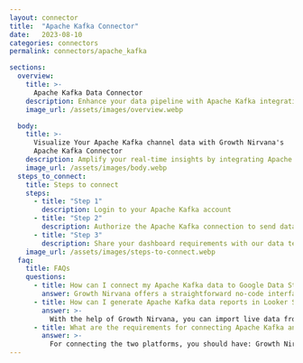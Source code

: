 ```yaml
---
layout: connector
title:  "Apache Kafka Connector"
date:   2023-08-10
categories: connectors
permalink: connectors/apache_kafka

sections:
  overview:
    title: >-
      Apache Kafka Data Connector
    description: Enhance your data pipeline with Apache Kafka integration. Seamlessly channel real-time data streams from Apache Kafka into Looker Studio's analytical engine, empowering you with immediate insights for informed decision-making.
    image_url: /assets/images/overview.webp

  body:
    title: >-
      Visualize Your Apache Kafka channel data with Growth Nirvana's
      Apache Kafka Connector
    description: Amplify your real-time insights by integrating Apache Kafka with Looker Studio's analytical capabilities.
    image_url: /assets/images/body.webp
  steps_to_connect:
    title: Steps to connect
    steps:
      - title: "Step 1"
        description: Login to your Apache Kafka account
      - title: "Step 2"
        description: Authorize the Apache Kafka connection to send data to Growth Nirvana
      - title: "Step 3"
        description: Share your dashboard requirements with our data team. We will build the report for you.
    image_url: /assets/images/steps-to-connect.webp
  faq:
    title: FAQs
    questions:
      - title: How can I connect my Apache Kafka data to Google Data Studio/Looker Studio?
        answer: Growth Nirvana offers a straightforward no-code interface to connect to Apache Kafka data sources.
      - title: How can I generate Apache Kafka data reports in Looker Studio?
        answer: >-
          With the help of Growth Nirvana, you can import live data from Apache Kafka into Looker Studio. These data can be viewed in charts, tables, and dashboards to generate branded reports that can be shared instantly.
      - title: What are the requirements for connecting Apache Kafka and Looker Studio?
        answer: >-
          For connecting the two platforms, you should have: Growth Nirvana Account and Apache Kafka Ads Account
---
```

